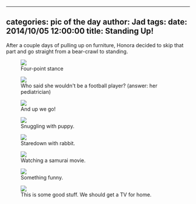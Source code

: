 
---
categories: pic of the day
author: Jad
tags: 
date: 2014/10/05 12:00:00
title: Standing Up!
---

<p>
After a couple days of pulling up on furniture, Honora decided to skip that part and go straight from a bear-crawl to standing.	
</p>

<figure>
<img src="/img/2014/10/05/img_9065_medium.jpg" />
<figcaption>Four-point stance</figcaption>
</figure>

<figure>
<img src="/img/2014/10/05/img_9032_medium.jpg" />
<figcaption>Who said she wouldn't be a football player? (answer: her pediatrician)</figcaption>
</figure>

<figure>
<img src="/img/2014/10/05/img_9069_medium.jpg" />
<figcaption>And up we go!</figcaption>
</figure>


<figure>
<img src="/img/2014/10/05/img_9043_medium.jpg" />
<figcaption>Snuggling with puppy.</figcaption>
</figure>
<figure>
<img src="/img/2014/10/05/img_9081_medium.jpg" />
<figcaption>Staredown with rabbit.</figcaption>
</figure>

<figure>
<img src="/img/2014/10/05/img_20141005_165122048_medium.jpg" />
<figcaption>Watching a samurai movie.</figcaption>
</figure>

<figure>
<img src="/img/2014/10/05/img_20141005_171937447_medium.jpg" />
<figcaption>Something funny.</figcaption>
</figure>

<figure>
<img src="/img/2014/10/05/img_20141005_171958466_medium.jpg" />
<figcaption>This is some good stuff.  We should get a TV for home.</figcaption>
</figure>
